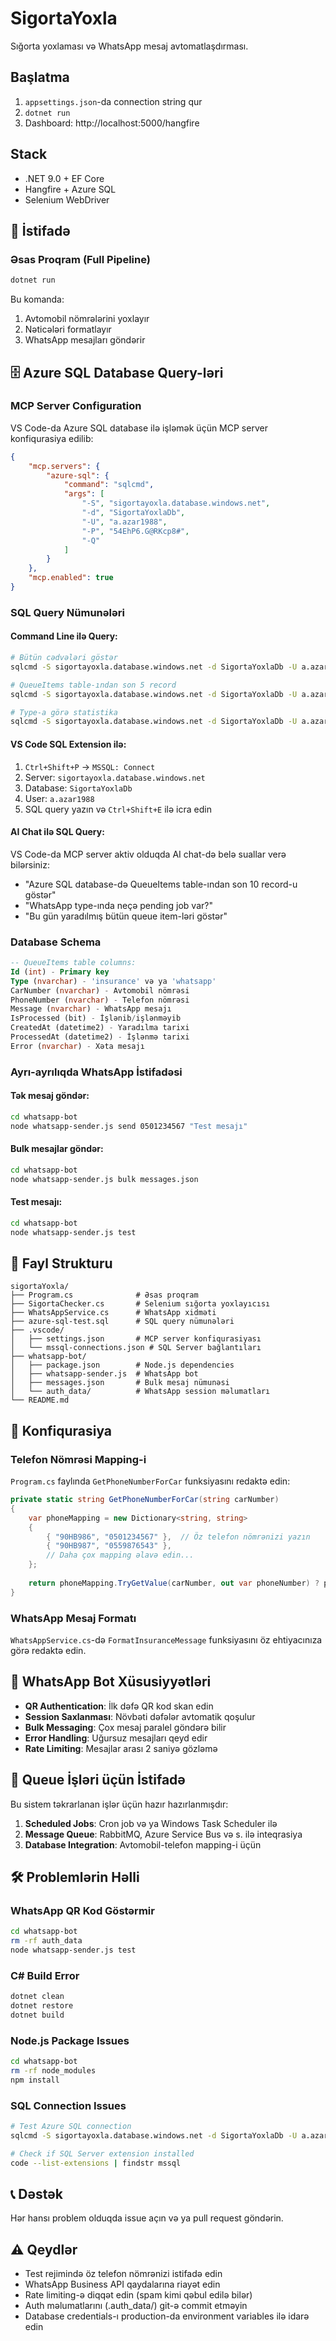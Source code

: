 # SigortaYoxla

Sığorta yoxlaması və WhatsApp mesaj avtomatlaşdırması.

## Başlatma
1. `appsettings.json`-da connection string qur
2. `dotnet run`
3. Dashboard: http://localhost:5000/hangfire

## Stack
- .NET 9.0 + EF Core
- Hangfire + Azure SQL
- Selenium WebDriver

## 🎯 İstifadə

### Əsas Proqram (Full Pipeline)
```bash
dotnet run
```

Bu komanda:
1. Avtomobil nömrələrini yoxlayır
2. Nəticələri formatlayır  
3. WhatsApp mesajları göndərir

## 🗄️ Azure SQL Database Query-ləri

### MCP Server Configuration
VS Code-da Azure SQL database ilə işləmək üçün MCP server konfiqurasiya edilib:

```json
{
    "mcp.servers": {
        "azure-sql": {
            "command": "sqlcmd",
            "args": [
                "-S", "sigortayoxla.database.windows.net",
                "-d", "SigortaYoxlaDb", 
                "-U", "a.azar1988",
                "-P", "54EhP6.G@RKcp8#",
                "-Q"
            ]
        }
    },
    "mcp.enabled": true
}
```

### SQL Query Nümunələri

#### Command Line ilə Query:
```bash
# Bütün cədvələri göstər
sqlcmd -S sigortayoxla.database.windows.net -d SigortaYoxlaDb -U a.azar1988 -P "54EhP6.G@RKcp8#" -Q "SELECT name FROM sys.tables ORDER BY name"

# QueueItems table-ından son 5 record
sqlcmd -S sigortayoxla.database.windows.net -d SigortaYoxlaDb -U a.azar1988 -P "54EhP6.G@RKcp8#" -Q "SELECT TOP 5 Id, Type, CarNumber, PhoneNumber, IsProcessed, CreatedAt FROM QueueItems ORDER BY CreatedAt DESC"

# Type-a görə statistika
sqlcmd -S sigortayoxla.database.windows.net -d SigortaYoxlaDb -U a.azar1988 -P "54EhP6.G@RKcp8#" -Q "SELECT Type, COUNT(*) as Count FROM QueueItems GROUP BY Type"
```

#### VS Code SQL Extension ilə:
1. `Ctrl+Shift+P` → `MSSQL: Connect`
2. Server: `sigortayoxla.database.windows.net`
3. Database: `SigortaYoxlaDb`
4. User: `a.azar1988`
5. SQL query yazın və `Ctrl+Shift+E` ilə icra edin

#### AI Chat ilə SQL Query:
VS Code-da MCP server aktiv olduqda AI chat-də belə suallar verə bilərsiniz:
- "Azure SQL database-də QueueItems table-ından son 10 record-u göstər"
- "WhatsApp type-ında neçə pending job var?"
- "Bu gün yaradılmış bütün queue item-ləri göstər"

### Database Schema
```sql
-- QueueItems table columns:
Id (int) - Primary key
Type (nvarchar) - 'insurance' və ya 'whatsapp' 
CarNumber (nvarchar) - Avtomobil nömrəsi
PhoneNumber (nvarchar) - Telefon nömrəsi
Message (nvarchar) - WhatsApp mesajı
IsProcessed (bit) - İşlənib/işlənməyib
CreatedAt (datetime2) - Yaradılma tarixi
ProcessedAt (datetime2) - İşlənmə tarixi
Error (nvarchar) - Xəta mesajı
```

### Ayrı-ayrılıqda WhatsApp İstifadəsi

#### Tək mesaj göndər:
```bash
cd whatsapp-bot
node whatsapp-sender.js send 0501234567 "Test mesajı"
```

#### Bulk mesajlar göndər:
```bash
cd whatsapp-bot  
node whatsapp-sender.js bulk messages.json
```

#### Test mesajı:
```bash
cd whatsapp-bot
node whatsapp-sender.js test
```

## 📁 Fayl Strukturu

```
sigortaYoxla/
├── Program.cs              # Əsas proqram
├── SigortaChecker.cs       # Selenium sığorta yoxlayıcısı
├── WhatsAppService.cs      # WhatsApp xidməti
├── azure-sql-test.sql      # SQL query nümunələri
├── .vscode/
│   ├── settings.json       # MCP server konfiqurasiyası
│   └── mssql-connections.json # SQL Server bağlantıları
├── whatsapp-bot/
│   ├── package.json        # Node.js dependencies
│   ├── whatsapp-sender.js  # WhatsApp bot
│   ├── messages.json       # Bulk mesaj nümunəsi
│   └── auth_data/          # WhatsApp session məlumatları
└── README.md
```

## 🔧 Konfiqurasiya

### Telefon Nömrəsi Mapping-i
`Program.cs` faylında `GetPhoneNumberForCar` funksiyasını redaktə edin:

```csharp
private static string GetPhoneNumberForCar(string carNumber)
{
    var phoneMapping = new Dictionary<string, string>
    {
        { "90HB986", "0501234567" },  // Öz telefon nömrənizi yazın
        { "90HB987", "0559876543" },
        // Daha çox mapping əlavə edin...
    };
    
    return phoneMapping.TryGetValue(carNumber, out var phoneNumber) ? phoneNumber : "";
}
```

### WhatsApp Mesaj Formatı
`WhatsAppService.cs`-də `FormatInsuranceMessage` funksiyasını öz ehtiyacınıza görə redaktə edin.

## 📱 WhatsApp Bot Xüsusiyyətləri

- **QR Authentication**: İlk dəfə QR kod skan edin
- **Session Saxlanması**: Növbəti dəfələr avtomatik qoşulur
- **Bulk Messaging**: Çox mesaj paralel göndərə bilir
- **Error Handling**: Uğursuz mesajları qeyd edir
- **Rate Limiting**: Mesajlar arası 2 saniyə gözləmə

## 🔄 Queue İşləri üçün İstifadə

Bu sistem təkrarlanan işlər üçün hazır hazırlanmışdır:

1. **Scheduled Jobs**: Cron job və ya Windows Task Scheduler ilə
2. **Message Queue**: RabbitMQ, Azure Service Bus və s. ilə inteqrasiya
3. **Database Integration**: Avtomobil-telefon mapping-i üçün

## 🛠️ Problemlərin Həlli

### WhatsApp QR Kod Göstərmir
```bash
cd whatsapp-bot
rm -rf auth_data
node whatsapp-sender.js test
```

### C# Build Error
```bash
dotnet clean
dotnet restore  
dotnet build
```

### Node.js Package Issues
```bash
cd whatsapp-bot
rm -rf node_modules
npm install
```

### SQL Connection Issues
```bash
# Test Azure SQL connection
sqlcmd -S sigortayoxla.database.windows.net -d SigortaYoxlaDb -U a.azar1988 -P "54EhP6.G@RKcp8#" -Q "SELECT 1"

# Check if SQL Server extension installed
code --list-extensions | findstr mssql
```

## 📞 Dəstək

Hər hansı problem olduqda issue açın və ya pull request göndərin.

## ⚠️ Qeydlər

- Test rejimində öz telefon nömrənizi istifadə edin
- WhatsApp Business API qaydalarına riayət edin  
- Rate limiting-ə diqqət edin (spam kimi qəbul edilə bilər)
- Auth məlumatlarını (.auth_data/) git-ə commit etməyin
- Database credentials-ı production-da environment variables ilə idarə edin
